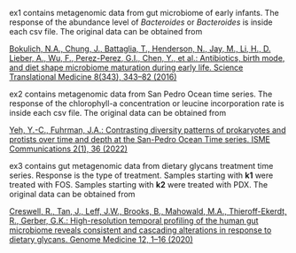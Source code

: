 ex1 contains metagenomic data from gut microbiome of early infants. The response of the abundance level of *Bacteroides* or *Bacteroides* is inside each csv file. The original data can be obtained from 

[Bokulich, N.A., Chung, J., Battaglia, T., Henderson, N., Jay, M., Li, H., D. Lieber, A., Wu, F., Perez-Perez, G.I., Chen, Y., et al.: Antibiotics, birth mode, and diet shape microbiome maturation during early life. Science Translational Medicine 8(343), 343–82 (2016)](https://www.science.org/doi/abs/10.1126/scitranslmed.aad7121)

ex2 contains metagenomic data from San Pedro Ocean time series. The response of the chlorophyll-a concentration or leucine incorporation rate is inside each csv file. The original data can be obtained from

[Yeh, Y.-C., Fuhrman, J.A.: Contrasting diversity patterns of prokaryotes and protists over time and depth at the San-Pedro Ocean Time series. ISME Communications 2(1), 36 (2022)](https://www.nature.com/articles/s43705-022-00121-8)

ex3 contains gut metagenomic data from dietary glycans treatment time series. Response is the type of treatment. Samples starting with **k1** were treated with FOS. Samples starting with **k2** were treated with PDX. The original data can be obtained from

[Creswell, R., Tan, J., Leff, J.W., Brooks, B., Mahowald, M.A., Thieroff-Ekerdt, R., Gerber, G.K.: High-resolution temporal profiling of the human gut microbiome reveals consistent and cascading alterations in response to dietary glycans. Genome Medicine 12, 1–16 (2020)](https://link.springer.com/article/10.1186/s13073-020-00758-x)
